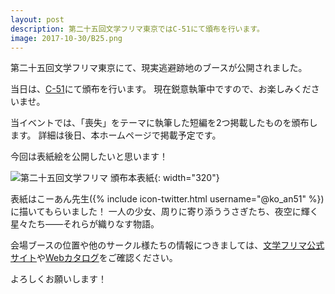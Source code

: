 ```yaml
---
layout: post
description: 第二十五回文学フリマ東京ではC-51にて頒布を行います。
image: 2017-10-30/B25.png
---
```

第二十五回文学フリマ東京にて、現実逃避跡地のブースが公開されました。

当日は、<a href="https://c.bunfree.net/c/tokyo25/1F/C/51">C-51</a>にて頒布を行います。
現在鋭意執筆中ですので、お楽しみくださいませ。

当イベントでは、「喪失」をテーマに執筆した短編を2つ掲載したものを頒布します。
詳細は後日、本ホームページで掲載予定です。

今回は表紙絵を公開したいと思います！

![第二十五回文学フリマ 頒布本表紙]({{site.baseurl}}/assets/img/2017-10-30/B25.png){: width="320"}

表紙はこーあん先生({% include icon-twitter.html username="@ko_an51" %})に描いてもらいました！
一人の少女、周りに寄り添ううさぎたち、夜空に輝く星々たち――それらが織りなす物語。

会場ブースの位置や他のサークル様たちの情報につきましては、<a href="http://bunfree.net/?tokyo_bun25">文学フリマ公式サイト</a>や<a href="https://c.bunfree.net">Webカタログ</a>をご確認ください。

よろしくお願いします！